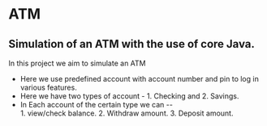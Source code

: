# ATM
<h2>Simulation of an ATM with the use of core Java.</h2>

In this project we aim to simulate an ATM 
* Here we use predefined account with account number and pin to log in various features.
* Here we have two types of account - 1. Checking and 2. Savings.
* In Each account of the certain type we can -- <br>
                         1. view/check balance.
                         2. Withdraw amount.
                         3. Deposit amount.
